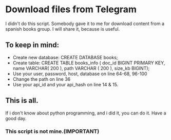 # Download files from Telegram
I didn't do this script. Somebody gave it to me for download content from a spanish books group.
I will share it, because is useful.

## To keep in mind:
- Create new database: CREATE DATABASE books;
- Create table: CREATE TABLE books_info ( doc_id BIGINT PRIMARY KEY, name VARCHAR( 200 ), path VARCHAR ( 200 ), size_kb BIGINT);
- Use your user, password, host, database on line 64-68, 96-100
- Change the path on line 36
- Use your api_id and your api_hash on line 14 & 15.

## This is all.
If i don't know about python programming, and i did it, you can do it.
Have a good day.

### This script is not mine.(IMPORTANT)
